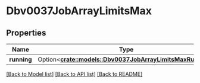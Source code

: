 # Dbv0037JobArrayLimitsMax

## Properties

Name | Type | Description | Notes
------------ | ------------- | ------------- | -------------
**running** | Option<[**crate::models::Dbv0037JobArrayLimitsMaxRunning**](dbv0_0_37_job_array_limits_max_running.md)> |  | [optional]

[[Back to Model list]](../README.md#documentation-for-models) [[Back to API list]](../README.md#documentation-for-api-endpoints) [[Back to README]](../README.md)


